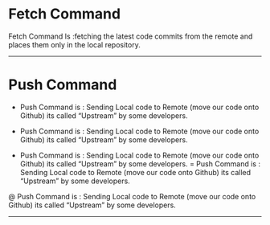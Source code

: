 # **Fetch** Command

Fetch Command Is :fetching the latest code commits from the remote and places them only in the local repository. 
___
# **Push** Command
+ Push Command is : Sending Local code to Remote (move our code onto Github) its called “Upstream” by some developers.
* Push Command is : Sending Local code to Remote (move our code onto Github) its called “Upstream” by some developers.
- Push Command is : Sending Local code to Remote (move our code onto Github) its called “Upstream” by some developers.
= Push Command is : Sending Local code to Remote (move our code onto Github) its called “Upstream” by some developers.

@ Push Command is : Sending Local code to Remote (move our code onto Github) its called “Upstream” by some developers.
___
